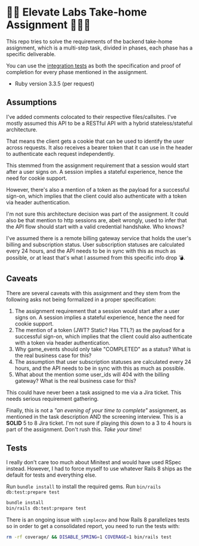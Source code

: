 # 🧘🏽 Elevate Labs Take-home Assignment 🧘🏻‍♂️

This repo tries to solve the requirements of the backend take-home assignment, which is a multi-step task, divided in phases, each phase has a specific deliverable.

You can use the [integration tests](https://github.com/spiceee/elevate-labs-test/tree/main/test/integration) as both the specification and proof of completion for every phase mentioned in the assignment.

* Ruby version
3.3.5 (per request)

## Assumptions

I've added comments colocated to their respective files/callsites.
I've mostly assumed this API to be a RESTful API with a hybrid stateless/stateful architecture.

That means the client gets a cookie that can be used to identify the user across requests.
It also receives a bearer token that it can use in the header to authenticate each request independently.

This stemmed from the assignment requirement that a session would start after a user signs on. A session implies a stateful experience, hence the need for cookie support.

However, there's also a mention of a token as the payload for a successful sign-on, which implies that the client could also authenticate with a token via header authentication.

I'm not sure this architecture decision was part of the assignment. It could also be that mention to http sessions are, abeit wrongly, used to infer that the API flow should start with a valid credential handshake. Who knows?

I've assumed there is a remote billing gateway service that holds the user's billing and subscription status.
User subscription statuses are calculated every 24 hours, and the API needs to be in sync with this as much as possible, or at least that's what I assumed from this specific info drop 💣.

## Caveats

There are several caveats with this assignment and they stem from the following asks not being formalized in a proper specification:

1. The assignment requirement that a session would start after a user signs on. A session implies a stateful experience, hence the need for cookie support.
2. The mention of a token (JWT? Static? Has TTL?) as the payload for a successful sign-on, which implies that the client could also authenticate with a token via header authentication.
3. Why game_events should only take "COMPLETED" as a status? What is the real business case for this?
4. The assumption that user subscription statuses are calculated every 24 hours, and the API needs to be in sync with this as much as possible.
5. What about the mention some user_ids will 404 with the billing gateway? What is the real business case for this?

This could have never been a task assigned to me via a Jira ticket. This needs serious requirement gathering.

Finally, this is not a _"an evening of your time to complete"_ assignment, as mentioned in the task description AND the screening interview. This is a **SOLID** 5 to 8 Jira ticket. I'm not sure if playing this down to a 3 to 4 hours is part of the assignment. Don't rush this. _Take your time_!

## Tests
I really don't care too much about Minitest and would have used RSpec instead.
However, I had to force myself to use whatever Rails 8 ships as the default for tests and everything else.

Run `bundle install` to install the required gems.
Run `bin/rails db:test:prepare test`

```bash
bundle install
bin/rails db:test:prepare test
```

There is an ongoing issue with `simplecov` and how Rails 8 parallelizes tests so in order to get a consolidated report, you need to run the tests with:

```bash
rm -rf coverage/ && DISABLE_SPRING=1 COVERAGE=1 bin/rails test
```
